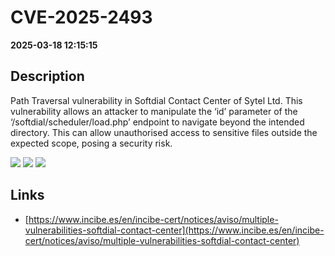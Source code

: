 # CVE-2025-2493

**2025-03-18 12:15:15**

## Description
Path Traversal vulnerability in Softdial Contact Center of Sytel Ltd. This vulnerability allows an attacker to manipulate the ‘id’ parameter of the ‘/softdial/scheduler/load.php’ endpoint to navigate beyond the intended directory. This can allow unauthorised access to sensitive files outside the expected scope, posing a security risk.

![](https://img.shields.io/static/v1?label=Score&message=8.7&color=red)
![](https://img.shields.io/static/v1?label=Severity&message=HIGH&color=red)
![](https://img.shields.io/static/v1?label=CWE&message=Traversal&color=green)

## Links
- [https://www.incibe.es/en/incibe-cert/notices/aviso/multiple-vulnerabilities-softdial-contact-center](https://www.incibe.es/en/incibe-cert/notices/aviso/multiple-vulnerabilities-softdial-contact-center)
